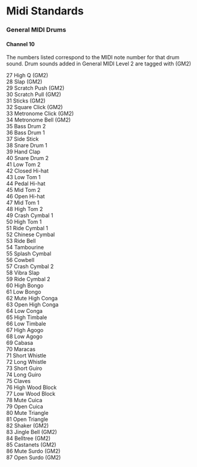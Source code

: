 # Midi Standards


### General MIDI Drums
#### Channel 10
The numbers listed correspond to the MIDI note number for that drum sound. Drum sounds added in General MIDI Level 2 are tagged with (GM2)

27 High Q (GM2)  
28 Slap (GM2)  
29 Scratch Push (GM2)  
30 Scratch Pull (GM2)  
31 Sticks (GM2)  
32 Square Click (GM2)  
33 Metronome Click (GM2)  
34 Metronome Bell (GM2)  
35 Bass Drum 2  
36 Bass Drum 1  
37 Side Stick  
38 Snare Drum 1  
39 Hand Clap  
40 Snare Drum 2  
41 Low Tom 2  
42 Closed Hi-hat  
43 Low Tom 1  
44 Pedal Hi-hat  
45 Mid Tom 2  
46 Open Hi-hat  
47 Mid Tom 1  
48 High Tom 2  
49 Crash Cymbal 1  
50 High Tom 1  
51 Ride Cymbal 1  
52 Chinese Cymbal  
53 Ride Bell  
54 Tambourine  
55 Splash Cymbal  
56 Cowbell  
57 Crash Cymbal 2  
58 Vibra Slap  
59 Ride Cymbal 2  
60 High Bongo  
61 Low Bongo  
62 Mute High Conga  
63 Open High Conga  
64 Low Conga  
65 High Timbale  
66 Low Timbale  
67 High Agogo  
68 Low Agogo  
69 Cabasa  
70 Maracas  
71 Short Whistle  
72 Long Whistle  
73 Short Guiro  
74 Long Guiro  
75 Claves  
76 High Wood Block  
77 Low Wood Block  
78 Mute Cuica  
79 Open Cuica  
80 Mute Triangle  
81 Open Triangle  
82 Shaker (GM2)  
83 Jingle Bell (GM2)  
84 Belltree (GM2)  
85 Castanets (GM2)  
86 Mute Surdo (GM2)  
87 Open Surdo (GM2)  
